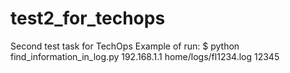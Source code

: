 # test2_for_techops
Second test task for TechOps
Example of run:
$ python find_information_in_log.py 192.168.1.1 home/logs/fl1234.log 12345
